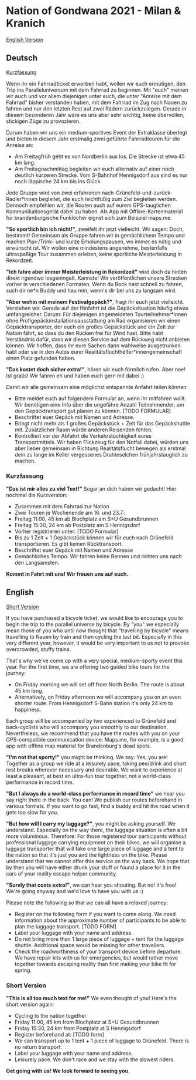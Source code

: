 # Nation of Gondwana 2021 - Milan & Kranich

[English Version](#English)

## Deutsch
[Kurzfassung](#Kurzfassung)

Wenn ihr ein Fahrradticket erworben habt, wollen wir euch ermutigen, den Trip ins Paralleluniversum mit dem Fahrrad zu beginnen. Mit "euch" meinen wir auch und vor allem diejenigen unter euch, die unter "Anreise mit dem Fahrrad" bisher verstanden haben, mit dem Fahrrad im Zug nach Nauen zu fahren und nur den letzten Rest auf zwei Rädern zurückzulegen. Gerade in diesem besonderen Jahr wäre es uns aber sehr wichtig, keine übervollen, stickigen Züge zu provozieren.

 Darum haben wir uns ein medium-sportives Event der Extraklasse überlegt und bieten in diesem Jahr erstmalig zwei geführte Fahrradtouren für die Anreise an: 
- Am Freitagfrüh geht es von Nordberlin aus los. Die Strecke ist etwa 45 km lang. 
- Am Freitagnachmittag begleiten wir euch alternativ auf einer noch deutlich kürzeren Strecke. Vom S-Bahnhof Hennigsdorf aus sind es nur noch läppische 24 km bis ins Glück.
 
Jede Gruppe wird von zwei erfahrenen nach-Grünefeld-und-zurück-Radler\*innen begleitet, die euch leichtfüßig zum Ziel begleiten werden. Dennoch empfehlen wir, die Routen auch auf eurem GPS-tauglichen Kommunikationsgerät dabei zu haben. Als App mit Offline-Kartenmaterial für brandenburgische Funklöcher eignet sich zum Beispiel maps.me.

**"So sportlich bin ich nicht!"**, zweifelt ihr jetzt vielleicht. Wir sagen: Doch, bestimmt! Gemeinsam als Gruppe fahren wir in gemächlichem Tempo und machen Pipi-/Trink- und kurze Erholungspausen, wo immer es nötig und erwünscht ist. Wir wollen eine mindestens angenehme, bestenfalls ultraspaßige Tour zusammen erleben, keine sportliche Meisterleistung in Rekordzeit. 

**"Ich fahre aber immer Meisterleistung in Rekordzeit"** wird doch da hinten direkt irgendwo losgeningelt. Kannste! Wir veröffentlichen unsere Strecken vorher in verschiedenen Formaten. Wenn du Bock hast schnell zu fahren, such dir ne\*n Buddy und hau rein, wenn's dir bei uns zu langsam wird. 

**"Aber wohin mit meinem Festivalgepäck?"**, fragt ihr euch jetzt vielleicht. Verstehen wir. Gerade auf der Hinfahrt ist die Gepäcksituation häufig etwas umfangreicher. Darum: Für diejenigen angemeldeten Tourteilnehmer\*innen ohne Profigepäckinstallationsausstattung am Rad organisieren wir einen Gepäcktransporter, der euch ein großes Gepäckstück und ein Zelt zur Nation fährt, so dass du den Rücken frei für Wind hast. Bitte habt Verständnis dafür, dass wir diesen Service auf dem Rückweg nicht anbieten können. Wir hoffen, dass ihr eure Sachen dann wahlweise ausgetrunken habt oder sie in den Autos eurer Realitätsfluchthelfer\*innengemeinschaft einen Platz gefunden haben.

**"Das kostet doch sicher extra!"**, hören wir euch förmlich rufen. Aber nee! Ist gratis! Wir fahren eh und haben euch gern mit dabei :)

Damit wir alle gemeinsam eine möglichst entspannte Anfahrt teilen können:
- Bitte meldet euch auf folgendem Formular an, wenn ihr mitfahren wollt. Wir benötigen eine Info über die ungefähre Anzahl Teilnehmender, um den Gepäcktransport gut planen zu können. [TODO FORMULAR]
- Beschriftet euer Gepäck mit Namen und Adresse. 
- Bringt nicht mehr als 1 großes Gepäckstück + Zelt für das Gepäckshuttle mit. Zusätzlicher Raum würde anderen Reisenden fehlen.
- Kontrolliert vor der Abfahrt die Verkehrstüchtigkeit eures Transportmittels. Wir haben Flickzeug für den Notfall dabei, würden uns aber lieber gemeinsam in Richtung Realitätsflucht bewegen als erstmal dein zu lange im Keller vergessenes Drahteselchen frühjahrstauglich zu machen.

### <a name="Kurzfassung"></a> Kurzfassung
**"Das ist mir alles zu viel Text!"** Sogar an dich haben wir gedacht! Hier nochmal die Kurzversion:
- Zusammen mit dem Fahrrad zur Nation
- Zwei Touren je Wochenende am 16. und 23.7.:
- Freitag 11:00, 45 km ab Blochplatz am S+U Gesundbrunnen
- Freitag 15:30, 24 km ab Postplatz am S Hennigsdorf
- Vorher registrieren unter: [TODO Formular]
- Bis zu 1 Zelt + 1 Gepäckstück können wir für euch nach Grünefeld transportieren. Es gibt keinen Rücktransport.
- Beschriftet euer Gepäck mit Namen und Adresse
- Gemächliches Tempo. Wir fahren keine Rennen und richten uns nach den Langsamsten.

**Kommt in Fahrt mit uns! Wir freuen uns auf euch.**

## <a name="English"></a> English
[Short Version](#short)

If you have purchased a bicycle ticket, we would like to encourage you to begin the trip to the parallel universe by bicycle. By "you" we especially mean those of you who until now thought that "travelling by bicycle" means travelling to Nauen by train and then cycling the last bit. Especially in this very different year, however, it would be very important to us not to provoke overcrowded, stuffy trains.

 That's why we've come up with a very special, medium-sporty event this year. For the first time, we are offering two guided bike tours for the journey: 
- On Friday morning we will set off from North Berlin. The route is about 45 km long. 
- Alternatively, on Friday afternoon we will accompany you on an even shorter route. From Hennigsdorf S-Bahn station it's only 24 km to happiness.
 
Each group will be accompanied by two experienced to Grünefeld and back-cyclists who will accompany you smoothly to our destination. Nevertheless, we recommend that you have the routes with you on your GPS-compatible communication device. Maps.me, for example, is a good app with offline map material for Brandenburg's dead spots.

**"I'm not that sporty!"** you might be thinking. We say: Yes, you are! Together as a group we ride at a leisurely pace, taking pee/drink and short rest breaks wherever necessary and desirable. We want to experience at least a pleasant, at best an ultra-fun tour together, not a world-class performance in record time. 

**"But I always do a world-class performance in record time"**  we hear you say right there in the back. You can! We publish our routes beforehand in various formats. If you want to go fast, find a buddy and hit the road when it gets too slow for you. 

**"But how will I carry my luggage?"**, you might be asking yourself. We understand. Especially on the way there, the luggage situation is often a bit more voluminous. Therefore: For those registered tour participants without professional luggage carrying equipment on their bikes, we will organise a luggage transporter that will take one large piece of luggage and a tent to the nation so that it's just you and the lightness on the bike. Please understand that we cannot offer this service on the way back. We hope that by then you will have either drunk your stuff or found a place for it in the cars of your reality escape helper community.

**"Surely that costs extra!"**, we can hear you shouting. But no! It's free! We're going anyway and we'd love to have you with us :)

Please note the following so that we can all have a relaxed journey:
- Register on the following form if you want to come along. We need information about the approximate number of participants to be able to plan the luggage transport. [TODO FORM]
- Label your luggage with your name and address.
- Do not bring more than 1 large piece of luggage + tent for the luggage shuttle. Additional space would be missing for other travellers.
- Check the roadworthiness of your transport device before departure. We have repair kits with us for emergencies, but would rather move together towards escaping reality than first making your bike fit for spring.

### <a name="short"></a> Short Version
**"This is all too much text for me!"** We even thought of you! Here's the short version again:
- Cycling to the nation together
- Friday 11:00, 45 km from Blochplatz at S+U Gesundbrunnen
- Friday 15:30, 24 km from Postplatz at S Hennigsdorf
- Register beforehand at: [TODO form]
- We can transport up to 1 tent + 1 piece of luggage to Grünefeld. There is no return transport.
- Label your luggage with your name and address.
- Leisurely pace. We don't race and we stay with the slowest riders.

**Get going with us! We look forward to seeing you.**
